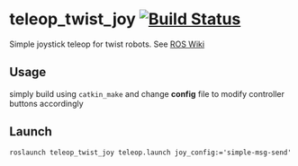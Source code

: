 teleop_twist_joy [![Build Status](https://travis-ci.org/ros-teleop/teleop_twist_joy.svg?branch=indigo-devel)](https://travis-ci.org/ros-teleop/teleop_twist_joy)
================

Simple joystick teleop for twist robots. See [ROS Wiki](http://wiki.ros.org/teleop_twist_joy)

## Usage

simply build using `catkin_make` and change **config** file to modify controller buttons accordingly

## Launch
`roslaunch teleop_twist_joy teleop.launch joy_config:='simple-msg-send'`
